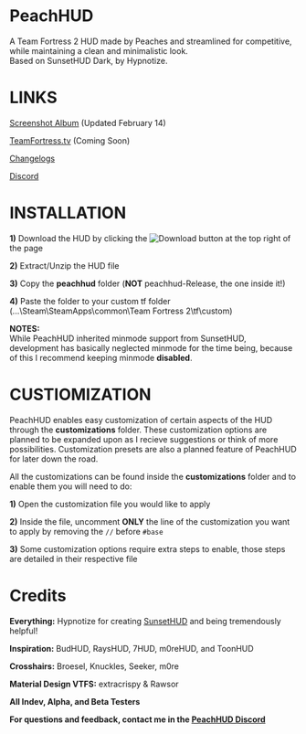 # PeachHUD
A Team Fortress 2 HUD made by Peaches and streamlined for competitive, while maintaining a clean and minimalistic look.  
Based on SunsetHUD Dark, by Hypnotize.

# LINKS
[Screenshot Album](https://imgur.com/a/j6d9TjP) (Updated February 14)

[TeamFortress.tv](WIP) (Coming Soon)

[Changelogs](https://github.com/PapaPeach/PeachHUD/commits/master/peachhud)

[Discord](https://discord.gg/HyZRVtp)

# INSTALLATION
**1)** Download the HUD by clicking the ![Download](https://i.imgur.com/EjYd8I5.png) button at the top right of the page

**2)** Extract/Unzip the HUD file

**3)** Copy the **peachhud** folder (**NOT** peachhud-Release, the one inside it!)

**4)** Paste the folder to your custom tf folder (...\Steam\SteamApps\common\Team Fortress 2\tf\custom)

**NOTES:**  
While PeachHUD inherited minmode support from SunsetHUD, development has basically neglected minmode for the time being, because of this I recommend keeping minmode **disabled**.

# CUSTIOMIZATION
PeachHUD enables easy customization of certain aspects of the HUD through the **customizations** folder. These customization options are planned to be expanded upon as I recieve suggestions or think of more possibilities. Customization presets are also a planned feature of PeachHUD for later down the road.

All the customizations can be found inside the **customizations** folder and to enable them you will need to do:

**1)** Open the customization file you would like to apply

**2)** Inside the file, uncomment **ONLY** the line of the customization you want to apply by removing the `//` before `#base`

**3)** Some customization options require extra steps to enable, those steps are detailed in their respective file

# Credits
**Everything:** Hypnotize for creating [SunsetHUD](https://github.com/Hypnootize/Sunset-Hud) and being tremendously helpful!

**Inspiration:** BudHUD, RaysHUD, 7HUD, m0reHUD, and ToonHUD

**Crosshairs:** Broesel, Knuckles, Seeker, m0re

**Material Design VTFS:** extracrispy & Rawsor

**All Indev, Alpha, and Beta Testers**

**For questions and feedback, contact me in the [PeachHUD Discord](https://discord.gg/HyZRVtp)**
